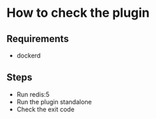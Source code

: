 # How to check the plugin

## Requirements

* dockerd

## Steps

* Run redis:5
* Run the plugin standalone
* Check the exit code

